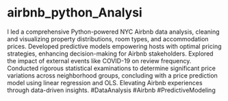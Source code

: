 # airbnb_python_Analysi
 I led a comprehensive Python-powered NYC Airbnb data analysis, cleaning and visualizing property distributions, room types, and accommodation prices. Developed predictive models empowering hosts with optimal pricing strategies, enhancing decision-making for Airbnb stakeholders. Explored the impact of external events like COVID-19 on review frequency. Conducted rigorous statistical examinations to determine significant price variations across neighborhood groups, concluding with a price prediction model using linear regression and OLS. Elevating Airbnb experiences through data-driven insights. #DataAnalysis #Airbnb #PredictiveModeling
